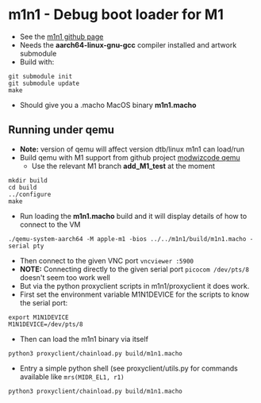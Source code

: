 # m1n1 - Debug boot loader for M1
* See the [m1n1 github page](https://github.com/AsahiLinux/m1n1)
* Needs the  **aarch64-linux-gnu-gcc** compiler installed and artwork submodule
* Build with:
```
git submodule init
git submodule update
make
```
  * Should give you a .macho MacOS binary **m1n1.macho**
## Running under qemu
* **Note:** version of qemu will affect version dtb/linux m1n1 can load/run
* Build qemu with M1 support from github project [modwizcode qemu](https://github.com/modwizcode/qemu.git)
  * Use the relevant M1 branch  **add_M1_test** at the moment
```
mkdir build
cd build
../configure
make
```
* Run loading the **m1n1.macho** build and it will display details of how to connect to the VM
```
./qemu-system-aarch64 -M apple-m1 -bios ../../m1n1/build/m1n1.macho -serial pty
```
  * Then connect to the given VNC port `vncviewer :5900`
  * **NOTE:** Connecting directly to the given serial port `picocom /dev/pts/8` doesn't seem too work well
* But via the python proxyclient scripts in m1n1/proxyclient it does work.
* First set the environment variable M1N1DEVICE for the scripts to know the serial port:
```
export M1N1DEVICE
M1N1DEVICE=/dev/pts/8
```
* Then can load the m1n1 binary via itself
```
python3 proxyclient/chainload.py build/m1n1.macho
```
* Entry a simple python shell (see proxyclient/utils.py for commands available like `mrs(MIDR_EL1, r1)`
```
python3 proxyclient/chainload.py build/m1n1.macho
```
